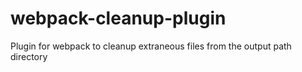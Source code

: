 # webpack-cleanup-plugin
Plugin for webpack to cleanup extraneous files from the output path directory 
